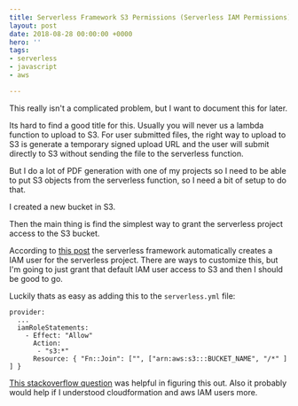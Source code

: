 ```yaml
---
title: Serverless Framework S3 Permissions (Serverless IAM Permissions)
layout: post
date: 2018-08-28 00:00:00 +0000
hero: ''
tags:
- serverless
- javascript
- aws

---
```

This really isn't a complicated problem, but I want to document this for later.

Its hard to find a good title for this. Usually you will never us a lambda function to upload to S3. For user submitted files, the right way to upload to S3 is generate a temporary signed upload URL and the user will submit directly to S3 without sending the file to the serverless function.

But I do a lot of PDF generation with one of my projects so I need to be able to put S3 objects from the serverless function, so I need a bit of setup to do that.

I created a new bucket in S3.

Then the main thing is find the simplest way to grant the serverless project access to the S3 bucket.

According to [this post](https://serverless.com/framework/docs/providers/aws/guide/iam/ "https://serverless.com/framework/docs/providers/aws/guide/iam/") the serverless framework automatically creates a IAM user for the serverless project. There are ways to customize this, but I'm going to just grant that default IAM user access to S3 and then I should be good to go.

Luckily thats as easy as adding this to the `serverless.yml` file:

    provider:
      ...
      iamRoleStatements:
        - Effect: "Allow"
          Action:
           - "s3:*"
          Resource: { "Fn::Join": ["", ["arn:aws:s3:::BUCKET_NAME", "/*" ] ] }

[This stackoverflow question](https://stackoverflow.com/questions/46098173/how-to-add-iamrolestatements-to-s3-trigger-bucket-in-serverless-framework "https://stackoverflow.com/questions/46098173/how-to-add-iamrolestatements-to-s3-trigger-bucket-in-serverless-framework") was helpful in figuring this out. Also it probably would help if I understood cloudformation and aws IAM users more.